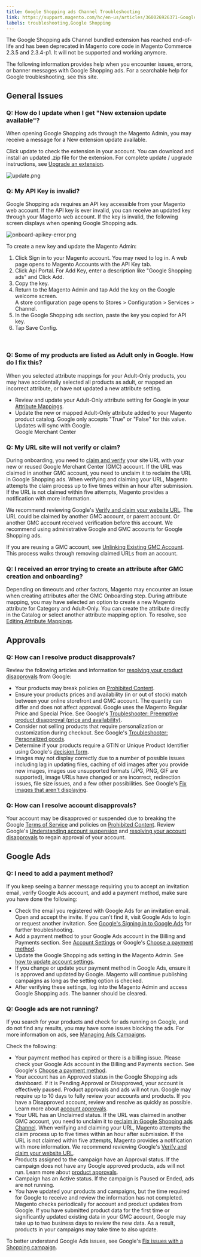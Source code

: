 ```yaml
---
title: Google Shopping ads Channel Troubleshooting
link: https://support.magento.com/hc/en-us/articles/360026926371-Google-Shopping-ads-Channel-Troubleshooting
labels: troubleshooting,Google Shopping
---
```


<p class="info">The Google Shopping ads Channel bundled extension has reached end-of-life and has been deprecated in Magento core code in Magento Commerce 2.3.5 and 2.3.4-p1. It will not be supported and working anymore.</p>
<p>The following information provides help when you encounter issues, errors, or banner messages with Google Shopping ads. For a searchable help for Google troubleshooting, see this site.</p>
<h2>General Issues</h2>
<h3>
Q: How do I update when I get "New extension update available"?</h3>
<p>When opening Google Shopping ads through the Magento Admin, you may receive a message for a New extension update available. </p>
<p>Click update to check the extension in your account. You can download and install an updated .zip file for the extension. For complete update / upgrade instructions, see <a href="https://devdocs.magento.com/extensions/install/#upgrade-an-extension">Upgrade an extension</a>.</p>
<p><img alt="update.png" src="https://support.magento.com/hc/article_attachments/360026235411/update.png"/></p>
<h3>
Q: My API Key is invalid?
</h3>
<p>Google Shopping ads requires an API key accessible from your Magento web account. If the API key is ever invalid, you can receive an updated key through your Magento web account. If the key is invalid, the following screen displays when opening Google Shopping ads.</p>
<p><img alt="onboard-apikey-error.png" src="https://support.magento.com/hc/article_attachments/360026234991/onboard-apikey-error.png"/></p>
<p>To create a new key and update the Magento Admin:</p>
<ol>
<li>Click Sign in to your Magento account. You may need to log in. A web page opens to Magento Accounts with the API Key tab. </li>
<li>Click Api Portal. For Add Key, enter a description like "Google Shopping ads" and Click Add.</li>
<li>Copy the key.</li>
<li>Return to the Magento Admin and tap Add the key on the Google welcome screen.<br/> A store configuration page opens to Stores &gt; Configuration &gt; Services &gt; Channel.</li>
<li>In the Google Shopping ads section, paste the key you copied for API key.</li>
<li>Tap Save Config.</li>
</ol>
<p> </p>
<h3>
Q: Some of my products are listed as Adult only in Google. How do I fix this?</h3>
<p>When you selected attribute mappings for your Adult-Only products, you may have accidentally selected all products as adult, or mapped an incorrect attribute, or have not updated a new attribute setting.</p>
<ul>
<li>Review and update your Adult-Only attribute setting for Google in your <a href="https://docs.magento.com/m2/ee/user_guide/sales-channels/google-ads/products-edit-mappings.html">Attribute Mappings</a>.</li>
<li>Update the new or mapped Adult-Only attribute added to your Magento product catalog. Google only accepts "True" or "False" for this value. Updates will sync with Google.<br/> Google Merchant Center</li>
</ul>
<h3>
Q: My URL site will not verify or claim?</h3>
<p>During onboarding, you need to <a href="https://docs.magento.com/m2/ee/user_guide/sales-channels/google-ads/url-verify.html">claim and verify</a> your site URL with your new or reused Google Merchant Center (GMC) account. If the URL was claimed in another GMC account, you need to unclaim it to reclaim the URL in Google Shopping ads. When verifying and claiming your URL, Magento attempts the claim process up to five times within an hour after submission. If the URL is not claimed within five attempts, Magento provides a notification with more information.</p>
<p>We recommend reviewing Google's <a href="https://support.google.com/merchants/answer/176793?hl=en">Verify and claim your website URL</a>. The URL could be claimed by another GMC account, or parent account. Or another GMC account received verification before this account. We recommend using administrative Google and GMC accounts for Google Shopping ads.</p>
<p>If you are reusing a GMC account, see <a href="https://docs.magento.com/m2/ee/user_guide/sales-channels/google-ads/gmc-unlink-gmc.html">Unlinking Existing GMC Account</a>. This process walks through removing claimed URLs from an account.</p>
<h3>
Q: I received an error trying to create an attribute after GMC creation and onboarding?</h3>
<p>Depending on timeouts and other factors, Magento may encounter an issue when creating attributes after the GMC Onboarding step. During attribute mapping, you may have selected an option to create a new Magento attribute for Category and Adult-Only. You can create the attribute directly in the Catalog or select another attribute mapping option. To resolve, see <a href="https://docs.magento.com/m2/ee/user_guide/sales-channels/google-ads/products-edit-mappings.html">Editing Attribute Mappings</a>.</p>
<h2>Approvals</h2>
<h3>
Q: How can I resolve product disapprovals?</h3>
<p>Review the following articles and information for <a href="https://docs.magento.com/m2/ee/user_guide/sales-channels/google-ads/product-resolve-errors.html">resolving your product disapprovals</a> from Google:</p>
<ul>
<li>Your products may break policies on <a href="https://support.google.com/merchants/answer/6149970?hl=en">Prohibited Content</a>.</li>
<li>Ensure your products prices and availability (in or out of stock) match between your online storefront and GMC account. The quantity can differ and does not affect approval. Google uses the Magento Regular Price and Special Price. See Google's <a href="https://support.google.com/merchants/answer/7334523">Troubleshooter: Preemptive product disapproval (price and availability)</a>.</li>
<li>Consider not selling products that require personalization or customization during checkout. See Google's <a href="https://support.google.com/merchants/answer/7553527">Troubleshooter: Personalized goods</a>.</li>
<li>Determine if your products require a GTIN or Unique Product Identifier using Google's <a href="https://support.google.com/merchants/troubleshooter/7540281">decision form</a>.</li>
<li>Images may not display correctly due to a number of possible issues including lag in updating files, caching of old images after you provide new images, images use unsupported formats (JPG, PNG, GIF are supported), image URLs have changed or are incorrect, redirection issues, file size issues, and a few other possibilities. See Google's <a href="https://support.google.com/merchants/answer/160640">Fix images that aren't displaying</a>.</li>
</ul>
<h3>
Q: How can I resolve account disapprovals?</h3>
<p>Your account may be disapproved or suspended due to breaking the Google <a href="https://support.google.com/merchants/answer/160173?hl=en">Terms of Service</a> and policies on <a href="https://support.google.com/merchants/answer/6149970?hl=en">Prohibited Content</a>. Review Google's <a href="https://support.google.com/merchants/answer/2948694">Understanding account suspension</a> and <a href="https://docs.magento.com/m2/ee/user_guide/sales-channels/google-ads/account-resolve-errors.html">resolving your account disapprovals</a> to regain approval of your account.</p>
<h2>Google Ads</h2>
<h3>
Q: I need to add a payment method?</h3>
<p>If you keep seeing a banner message requiring you to accept an invitation email, verify Google Ads account, and add a payment method, make sure you have done the following:</p>
<ul>
<li>Check the email you registered with Google Ads for an invitation email. Open and accept the invite. If you can't find it, visit Google Ads to login or request another invitation. See <a href="https://support.google.com/google-ads/answer/1722062">Google's Signing in to Google Ads</a> for further troubleshooting.</li>
<li>Add a payment method to your Google Ads account in the Billing and Payments section. See <a href="https://docs.magento.com/m2/ee/user_guide/sales-channels/google-ads/acct-settings.html">Account Settings</a> or Google's <a href="https://support.google.com/google-ads/answer/2375433">Choose a payment method</a>.</li>
<li>Update the Google Shopping ads setting in the Magento Admin. See <a href="https://docs.magento.com/m2/ee/user_guide/sales-channels/google-ads/create-campaign.html#AcctSettings">how to update account settings</a>.</li>
<li>If you change or update your payment method in Google Ads, ensure it is approved and updated by Google. Magento will continue publishing campaigns as long as the setting option is checked.</li>
<li>After verifying these settings, log into the Magento Admin and access Google Shopping ads. The banner should be cleared.</li>
</ul>
<h3>
Q: Google ads are not running?</h3>
<p>If you search for your products and check for ads running on Google, and do not find any results, you may have some issues blocking the ads. For more information on ads, see <a href="https://docs.magento.com/m2/ee/user_guide/sales-channels/google-ads/campaigns-manage.html">Managing Ads Campaigns</a>.</p>
<p>Check the following:</p>
<ul>
<li>Your payment method has expired or there is a billing issue. Please check your Google Ads account in the Billing and Payments section. See Google's <a href="https://support.google.com/google-ads/answer/2375433">Choose a payment method</a>.</li>
<li>Your account has an Approved status in the Google Shopping ads dashboard. If it is Pending Approval or Disapproved, your account is effectively paused. Product approvals and ads will not run. Google may require up to 10 days to fully review your accounts and products. If you have a Disapproved account, review and resolve as quickly as possible. Learn more about <a href="https://docs.magento.com/m2/ee/user_guide/sales-channels/google-ads/google-account-managment.html">account approvals</a>.</li>
<li>Your URL has an Unclaimed status. If the URL was claimed in another GMC account, you need to unclaim it to <a href="https://docs.magedevteam.com/eap/google/user_guide/sales-channels/google-ads/url-verify.html">reclaim in Google Shopping ads Channel</a>. When verifying and claiming your URL, Magento attempts the claim process up to five times within an hour after submission. If the URL is not claimed within five attempts, Magento provides a notification with more information. We recommend reviewing Google's <a href="https://support.google.com/merchants/answer/176793?hl=en">Verify and claim your website URL</a>.</li>
<li>Products assigned to the campaign have an Approval status. If the campaign does not have any Google approved products, ads will not run. Learn more about <a href="https://docs.magento.com/m2/ee/user_guide/sales-channels/google-ads/product-managment.html">product approvals</a>.</li>
<li>Campaign has an Active status. If the campaign is Paused or Ended, ads are not running. </li>
<li>You have updated your products and campaigns, but the time required for Google to receive and review the information has not completed. Magento checks periodically for account and product updates from Google. If you have submitted product data for the first time or significantly updated existing data in your GMC account, Google may take up to two business days to review the new data. As a result, products in your campaigns may take time to also update.</li>
</ul>
<p>To better understand Google Ads issues, see Google's <a href="https://support.google.com/google-ads/answer/6275319">Fix issues with a Shopping campaign</a>.</p>